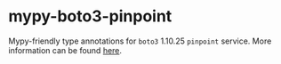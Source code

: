 # mypy-boto3-pinpoint

Mypy-friendly type annotations for `boto3` 1.10.25 `pinpoint` service.
More information can be found [here](https://github.com/vemel/mypy_boto3).